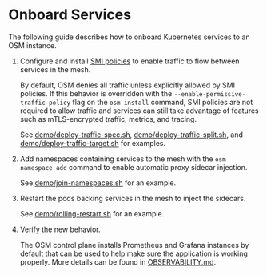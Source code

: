 # Onboard Services
The following guide describes how to onboard Kubernetes services to an OSM instance.


1. Configure and install [SMI policies](https://github.com/servicemeshinterface/smi-spec) to enable traffic to flow between services in the mesh.

    By default, OSM denies all traffic unless explicitly allowed by SMI policies. If this behavior is overridden with the `--enable-permissive-traffic-policy` flag on the `osm install` command, SMI policies are not required to allow traffic and services can still take advantage of features such as mTLS-encrypted traffic, metrics, and tracing.

    See [demo/deploy-traffic-spec.sh](/demo/deploy-traffic-spec.sh), [demo/deploy-traffic-split.sh](/demo/deploy-traffic-split.sh), and [demo/deploy-traffic-target.sh](/demo/deploy-traffic-target.sh) for examples.

1. Add namespaces containing services to the mesh with the `osm namespace add` command to enable automatic proxy sidecar injection.

    See [demo/join-namespaces.sh](/demo/join-namespaces.sh) for an example.

1. Restart the pods backing services in the mesh to inject the sidecars.

    See [demo/rolling-restart.sh](/demo/rolling-restart.sh) for an example.

1. Verify the new behavior.

    The OSM control plane installs Prometheus and Grafana instances by default that can be used to help make sure the application is working properly. More details can be found in [OBSERVABILITY.md](OBSERVABILITY.md).

